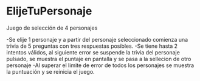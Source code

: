 # ElijeTuPersonaje
Juego de selección de 4 personajes

-Se elije 1 personaje y a partir del personaje seleccionado comienza una trivia de 5 preguntas con tres respuestas posibles.
-Se tiene hasta 2 intentos válidos,  al siguiente error se suspende la trivia del personaje pulsado, se muestra el puntaje en pantalla y se pasa a la sellecion de otro personaje 
-Al superar el limite de error de todos los personajes se muestra la puntuación y se reinicia el juego.




